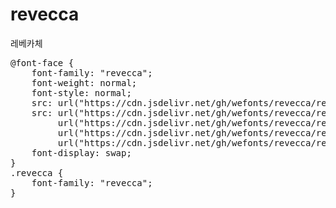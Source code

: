 # revecca
레베카체

<pre>
@font-face {
    font-family: "revecca";
    font-weight: normal;
    font-style: normal;
    src: url("https://cdn.jsdelivr.net/gh/wefonts/revecca/revecca.eot");
    src: url("https://cdn.jsdelivr.net/gh/wefonts/revecca/revecca.eot?#iefix") format("embedded-opentype"),
         url("https://cdn.jsdelivr.net/gh/wefonts/revecca/revecca.woff2") format("woff2"),
         url("https://cdn.jsdelivr.net/gh/wefonts/revecca/revecca.woff") format("woff"),
         url("https://cdn.jsdelivr.net/gh/wefonts/revecca/revecca.ttf") format("truetype");
    font-display: swap;
}
.revecca {
    font-family: "revecca";
}
</pre>
